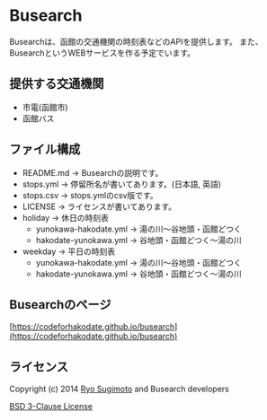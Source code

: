 # Busearch

Busearchは、函館の交通機関の時刻表などのAPIを提供します。
また、BusearchというWEBサービスを作る予定でいます。

## 提供する交通機関
* 市電(函館市)
* 函館バス

## ファイル構成
* README.md -> Busearchの説明です。  
* stops.yml -> 停留所名が書いてあります。(日本語, 英語)
* stops.csv -> stops.ymlのcsv版です。
* LICENSE -> ライセンスが書いてあります。  
* holiday -> 休日の時刻表  
  - yunokawa-hakodate.yml -> 湯の川〜谷地頭・函館どつく  
  - hakodate-yunokawa.yml -> 谷地頭・函館どつく〜湯の川  
* weekday -> 平日の時刻表  
  - yunokawa-hakodate.yml -> 湯の川〜谷地頭・函館どつく  
  - hakodate-yunokawa.yml -> 谷地頭・函館どつく〜湯の川

## Busearchのページ
[https://codeforhakodate.github.io/busearch](https://codeforhakodate.github.io/busearch)

## ライセンス
Copyright (c) 2014 [Ryo Sugimoto](https://github.com/sugryo) and Busearch developers

[BSD 3-Clause License](http://opensource.org/licenses/BSD-3-Clause)
